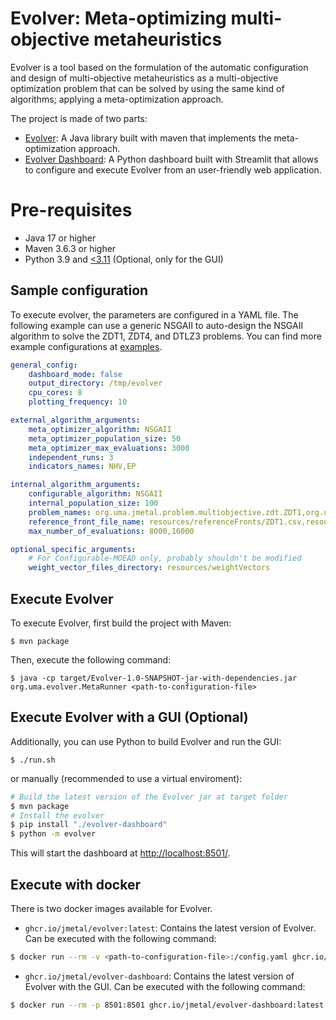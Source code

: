 # Evolver: Meta-optimizing multi-objective metaheuristics
Evolver is a tool based on the formulation of the automatic configuration and design of multi-objective metaheuristics as a multi-objective optimization problem that can be solved by using the same kind of algorithms; applying a meta-optimization approach.

The project is made of two parts:
* [Evolver](src): A Java library built with maven that implements the meta-optimization approach.
* [Evolver Dashboard](evolver-dashboard): A Python dashboard built with Streamlit that allows to configure and execute Evolver from an user-friendly web application.

# Pre-requisites
* Java 17 or higher
* Maven 3.6.3 or higher
* Python 3.9 and [<3.11](https://github.com/whitphx/streamlit-server-state/issues/187) (Optional, only for the GUI)

## Sample configuration
To execute evolver, the parameters are configured in a YAML file.
The following example can use a generic NSGAII to auto-design the NSGAII algorithm to solve the ZDT1, ZDT4, and DTLZ3 problems. You can find more example configurations at [examples](examples).

```yaml
general_config:
    dashboard_mode: false
    output_directory: /tmp/evolver
    cpu_cores: 8
    plotting_frequency: 10

external_algorithm_arguments:
    meta_optimizer_algorithm: NSGAII
    meta_optimizer_population_size: 50
    meta_optimizer_max_evaluations: 3000
    independent_runs: 3
    indicators_names: NHV,EP

internal_algorithm_arguments:
    configurable_algorithm: NSGAII
    internal_population_size: 100
    problem_names: org.uma.jmetal.problem.multiobjective.zdt.ZDT1,org.uma.jmetal.problem.multiobjective.zdt.ZDT4
    reference_front_file_name: resources/referenceFronts/ZDT1.csv,resources/referenceFronts/ZDT4.csv
    max_number_of_evaluations: 8000,16000

optional_specific_arguments:
    # For Configurable-MOEAD only, probably shouldn't be modified
    weight_vector_files_directory: resources/weightVectors
```

## Execute Evolver
To execute Evolver, first build the project with Maven:
```console
$ mvn package
```

Then, execute the following command:
```console
$ java -cp target/Evolver-1.0-SNAPSHOT-jar-with-dependencies.jar org.uma.evolver.MetaRunner <path-to-configuration-file>
```

## Execute Evolver with a GUI (Optional)
Additionally, you can use Python to build Evolver and run the GUI:
```console
$ ./run.sh
```

or manually (recommended to use a virtual enviroment):
```bash
# Build the latest version of the Evolver jar at target folder
$ mvn package
# Install the evolver
$ pip install "./evolver-dashboard"
$ python -m evolver
```

This will start the dashboard at [http://localhost:8501/](http://localhost:8501/).

## Execute with docker
There is two docker images available for Evolver.
- `ghcr.io/jmetal/evolver:latest`: Contains the latest version of Evolver.
Can be executed with the following command:
```bash
$ docker run --rm -v <path-to-configuration-file>:/config.yaml ghcr.io/jmetal/evolver:latest org.uma.evolver.MetaRunner /config.yaml
```

- `ghcr.io/jmetal/evolver-dashboard`: Contains the latest version of Evolver with the GUI.
Can be executed with the following command:
```bash
$ docker run --rm -p 8501:8501 ghcr.io/jmetal/evolver-dashboard:latest
```
```
